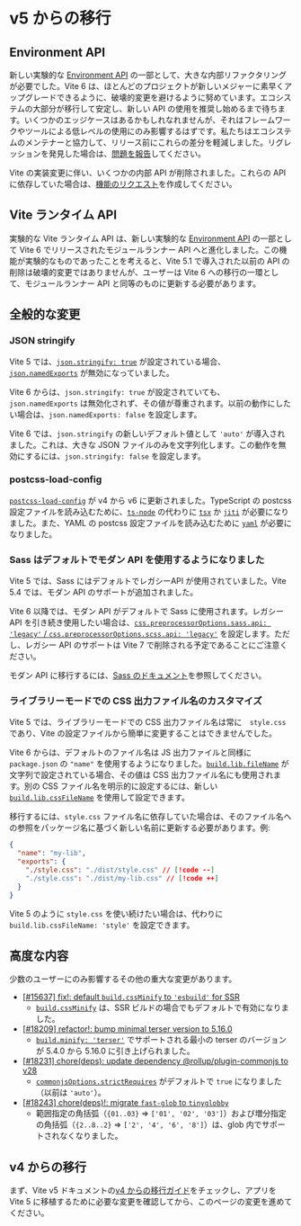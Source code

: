 # v5 からの移行

## Environment API

新しい実験的な [Environment API](/guide/api-environment.md) の一部として、大きな内部リファクタリングが必要でした。Vite 6 は、ほとんどのプロジェクトが新しいメジャーに素早くアップグレードできるように、破壊的変更を避けるように努めています。エコシステムの大部分が移行して安定し、新しい API の使用を推奨し始めるまで待ちます。いくつかのエッジケースはあるかもしれなれませんが、それはフレームワークやツールによる低レベルの使用にのみ影響するはずです。私たちはエコシステムのメンテナーと協力して、リリース前にこれらの差分を軽減しました。リグレッションを発見した場合は、[問題を報告](https://github.com/vitejs/vite/issues/new?assignees=&labels=pending+triage&projects=&template=bug_report.yml)してください。

Vite の実装変更に伴い、いくつかの内部 API が削除されました。これらの API に依存していた場合は、[機能のリクエスト](https://github.com/vitejs/vite/issues/new?assignees=&labels=enhancement%3A+pending+triage&projects=&template=feature_request.yml)を作成してください。

## Vite ランタイム API

実験的な Vite ランタイム API は、新しい実験的な [Environment API](/guide/api-environment) の一部として Vite 6 でリリースされたモジュールランナー API へと進化しました。この機能が実験的なものであったことを考えると、Vite 5.1 で導入された以前の API の削除は破壊的変更ではありませんが、ユーザーは Vite 6 への移行の一環として、モジュールランナー API と同等のものに更新する必要があります。

## 全般的な変更

### JSON stringify

Vite 5 では、[`json.stringify: true`](/config/shared-options#json-stringify) が設定されている場合、[`json.namedExports`](/config/shared-options#json-namedexports) が無効になっていました。

Vite 6 からは、`json.stringify: true` が設定されていても、`json.namedExports` は無効化されず、その値が尊重されます。以前の動作にしたい場合は、`json.namedExports: false` を設定します。

Vite 6 では、`json.stringify` の新しいデフォルト値として `'auto'` が導入されました。これは、大きな JSON ファイルのみを文字列化します。この動作を無効にするには、`json.stringify: false` を設定します。

### postcss-load-config

[`postcss-load-config`](https://npmjs.com/package/postcss-load-config) が v4 から v6 に更新されました。TypeScript の postcss 設定ファイルを読み込むために、[`ts-node`](https://www.npmjs.com/package/ts-node) の代わりに [`tsx`](https://www.npmjs.com/package/tsx) か [`jiti`](https://www.npmjs.com/package/jiti) が必要になりました。また、YAML の postcss 設定ファイルを読み込むために [`yaml`](https://www.npmjs.com/package/yaml) が必要になりました。

### Sass はデフォルトでモダン API を使用するようになりました

Vite 5 では、Sass にはデフォルトでレガシーAPI が使用されていました。Vite 5.4 では、モダン API のサポートが追加されました。

Vite 6 以降では、モダン API がデフォルトで Sass に使用されます。レガシー API を引き続き使用したい場合は、[`css.preprocessorOptions.sass.api: 'legacy'` / `css.preprocessorOptions.scss.api: 'legacy'`](/config/shared-options#css-preprocessoroptions) を設定します。ただし、レガシー API のサポートは Vite 7 で削除される予定であることにご注意ください。

モダン API に移行するには、[Sass のドキュメント](https://sass-lang.com/documentation/breaking-changes/legacy-js-api/)を参照してください。

### ライブラリーモードでの CSS 出力ファイル名のカスタマイズ

Vite 5 では、ライブラリーモードでの CSS 出力ファイル名は常に　`style.css`　であり、Vite の設定ファイルから簡単に変更することはできませんでした。

Vite 6 からは、デフォルトのファイル名は JS 出力ファイルと同様に `package.json` の `"name"` を使用するようになりました。[`build.lib.fileName`](/config/build-options.md#build-lib) が文字列で設定されている場合、その値は CSS 出力ファイル名にも使用されます。別の CSS ファイル名を明示的に設定するには、新しい [`build.lib.cssFileName`](/config/build-options.md#build-lib) を使用して設定できます。

移行するには、`style.css` ファイル名に依存していた場合は、そのファイル名への参照をパッケージ名に基づく新しい名前に更新する必要があります。例:

```json [package.json]
{
  "name": "my-lib",
  "exports": {
    "./style.css": "./dist/style.css" // [!code --]
    "./style.css": "./dist/my-lib.css" // [!code ++]
  }
}
```

Vite 5 のように `style.css` を使い続けたい場合は、代わりに `build.lib.cssFileName: 'style'` を設定できます。

## 高度な内容

少数のユーザーにのみ影響するその他の重大な変更があります。

- [[#15637] fix!: default `build.cssMinify` to `'esbuild'` for SSR](https://github.com/vitejs/vite/pull/15637)
  - [`build.cssMinify`](/config/build-options#build-cssminify) は、SSR ビルドの場合でもデフォルトで有効になりました。
- [[#18209] refactor!: bump minimal terser version to 5.16.0](https://github.com/vitejs/vite/pull/18209)
  - [`build.minify: 'terser'`](/config/build-options#build-minify) でサポートされる最小の terser のバージョンが 5.4.0 から 5.16.0 に引き上げられました。
- [[#18231] chore(deps): update dependency @rollup/plugin-commonjs to v28](https://github.com/vitejs/vite/pull/18231)
  - [`commonjsOptions.strictRequires`](https://github.com/rollup/plugins/blob/master/packages/commonjs/README.md#strictrequires) がデフォルトで `true` になりました（以前は `'auto'`）。
- [[#18243] chore(deps)!: migrate `fast-glob` to `tinyglobby`](https://github.com/vitejs/vite/pull/18243)
  - 範囲指定の角括弧（`{01..03}` ⇒ `['01', '02', '03']`）および増分指定の角括弧（`{2..8..2}` ⇒ `['2', '4', '6', '8']`）は、glob 内でサポートされなくなりました。

## v4 からの移行

まず、Vite v5 ドキュメントの[v4 からの移行ガイド](https://v5.vite.dev/guide/migration.html)をチェックし、アプリを Vite 5 に移植するために必要な変更を確認してから、このページの変更を進めてください。
